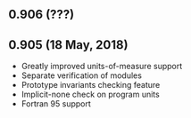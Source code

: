 ## 0.906 (???)

## 0.905 (18 May, 2018)

* Greatly improved units-of-measure support
* Separate verification of modules
* Prototype invariants checking feature
* Implicit-none check on program units
* Fortran 95 support
